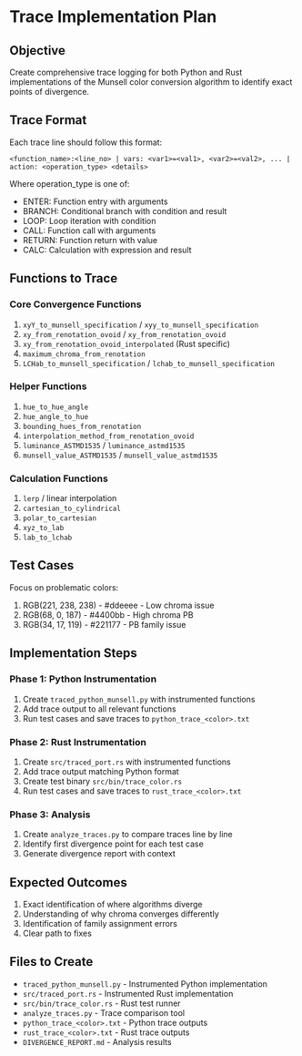 # Trace Implementation Plan

## Objective
Create comprehensive trace logging for both Python and Rust implementations of the Munsell color conversion algorithm to identify exact points of divergence.

## Trace Format
Each trace line should follow this format:
```
<function_name>:<line_no> | vars: <var1>=<val1>, <var2>=<val2>, ... | action: <operation_type> <details>
```

Where operation_type is one of:
- ENTER: Function entry with arguments
- BRANCH: Conditional branch with condition and result
- LOOP: Loop iteration with condition
- CALL: Function call with arguments
- RETURN: Function return with value
- CALC: Calculation with expression and result

## Functions to Trace

### Core Convergence Functions
1. `xyY_to_munsell_specification` / `xyy_to_munsell_specification`
2. `xy_from_renotation_ovoid` / `xy_from_renotation_ovoid`
3. `xy_from_renotation_ovoid_interpolated` (Rust specific)
4. `maximum_chroma_from_renotation`
5. `LCHab_to_munsell_specification` / `lchab_to_munsell_specification`

### Helper Functions
1. `hue_to_hue_angle`
2. `hue_angle_to_hue`
3. `bounding_hues_from_renotation`
4. `interpolation_method_from_renotation_ovoid`
5. `luminance_ASTMD1535` / `luminance_astmd1535`
6. `munsell_value_ASTMD1535` / `munsell_value_astmd1535`

### Calculation Functions
1. `lerp` / linear interpolation
2. `cartesian_to_cylindrical`
3. `polar_to_cartesian`
4. `xyz_to_lab`
5. `lab_to_lchab`

## Test Cases
Focus on problematic colors:
1. RGB(221, 238, 238) - #ddeeee - Low chroma issue
2. RGB(68, 0, 187) - #4400bb - High chroma PB
3. RGB(34, 17, 119) - #221177 - PB family issue

## Implementation Steps

### Phase 1: Python Instrumentation
1. Create `traced_python_munsell.py` with instrumented functions
2. Add trace output to all relevant functions
3. Run test cases and save traces to `python_trace_<color>.txt`

### Phase 2: Rust Instrumentation  
1. Create `src/traced_port.rs` with instrumented functions
2. Add trace output matching Python format
3. Create test binary `src/bin/trace_color.rs`
4. Run test cases and save traces to `rust_trace_<color>.txt`

### Phase 3: Analysis
1. Create `analyze_traces.py` to compare traces line by line
2. Identify first divergence point for each test case
3. Generate divergence report with context

## Expected Outcomes
1. Exact identification of where algorithms diverge
2. Understanding of why chroma converges differently
3. Identification of family assignment errors
4. Clear path to fixes

## Files to Create
- `traced_python_munsell.py` - Instrumented Python implementation
- `src/traced_port.rs` - Instrumented Rust implementation  
- `src/bin/trace_color.rs` - Rust test runner
- `analyze_traces.py` - Trace comparison tool
- `python_trace_<color>.txt` - Python trace outputs
- `rust_trace_<color>.txt` - Rust trace outputs
- `DIVERGENCE_REPORT.md` - Analysis results